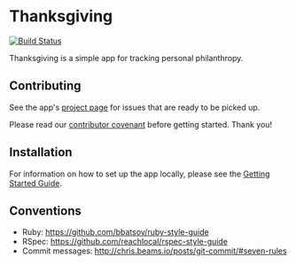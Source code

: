 # Thanksgiving
[![Build Status](https://travis-ci.org/lbraun/thanksgiving.png)](https://travis-ci.org/lbraun/thanksgiving)

Thanksgiving is a simple app for tracking personal philanthropy.

## Contributing
See the app's [project page](https://github.com/users/lbraun/projects/1) for issues that are ready to be picked up.

Please read our [contributor covenant](https://github.com/lbraun/thanksgiving/blob/master/contributor_covenant.md) before getting started. Thank you!

## Installation
For information on how to set up the app locally, please see the [Getting Started Guide](https://github.com/lbraun/thanksgiving/wiki/Getting-Started).

## Conventions
- Ruby: https://github.com/bbatsov/ruby-style-guide
- RSpec: https://github.com/reachlocal/rspec-style-guide
- Commit messages: http://chris.beams.io/posts/git-commit/#seven-rules
